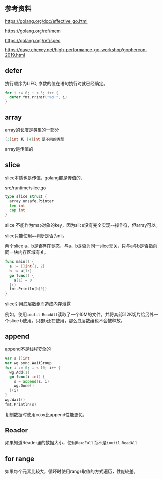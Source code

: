 ## 参考资料

https://golang.org/doc/effective_go.html

https://golang.org/ref/mem

https://golang.org/ref/spec

https://dave.cheney.net/high-performance-go-workshop/gophercon-2019.html



## defer

执行顺序为LIFO, 参数的值在语句执行时就已经确定。

```go
for i := 0; i < 5; i++ {
  defer fmt.Printf("%d ", i)
}
```



## array

array的长度是类型的一部分

```go
[3]int 和 [4]int 是不同的类型
```

array是传值的



## slice

slice本质也是传值，golang都是传值的。

src/runtime/slice.go

```go
type slice struct {
  array unsafe.Pointer
  len int
  cap int
}
```

slice 不能作为map对象的key，因为slice没有完全实现`==`操作符，但array可以。

slice只能使用`==`判断是否为nil。

两个slice a、b是否存在竞态，与a、b是否为同一slice无关，只与a与b是否指向同一块内存区域有关。

```go
func main() {
  a := []int{1, 2}
  b := a[1:]
  go func() {
    a[1] = 0
  }()
  fmt.Println(b[0])
}
```

slice引用底层数组而造成内存泄露

例如，使用`ioutil.ReadAll`读取了一个10M的文件，并将其前512K切片给另外一个slice b使用。只要b还在使用，那么底层数组也不会被释放。

## append

append不是线程安全的

```go
var s []int
var wg sync.WaitGroup
for i := 0; i < 10; i++ {
  wg.Add(1)
  go func(i int) {
    s = append(s, i)
    wg.Done()
  }(i)
}
wg.Wait()
fmt.Println(s)
```

复制数据时使用copy比append性能更优。

## Reader

如果知道Reader里的数据大小，使用`ReadFull`而不是`ioutil.ReadAll`

## for range

如果每个元素比较大，循环时使用range取值的方式遍历，性能较差。